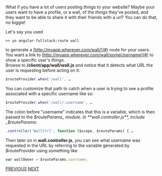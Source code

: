 What if you have a lot of users posting _things_ to your website? Maybe your users want to have a profile, or a wall, of the _things_ they've posted, and they want to be able to share it with their friends with a url? You can do that, no biggie!

Let's say you used

```
>> yo angular-fullstack:route wall
```

to generate a [http://myapp.wherever.com/wall/](#) route for your users. You want a link to [http://myapp.wherever.com/wall/someUsername](#) to show a specific user's _things_.<br>Browse to **/client/app/wall/wall.js** and notice that it detects what URL the user is requesting before acting on it:  

```javascript
$routeProvider.when('/wall', …
```

You can customize that path to catch when a user is trying to see a profile associated with a specific username like so:  

```javascript
$routeProvider.when('/wall/:username', …
```

The colon before "username" indicates that this is a variable, which is then passed to the _$routeParams_ module. In **wall.controller.js**, include _$routeParams_:  

```javascript
.controller('WallCtrl', function ($scope, $routeParams) { …
```

Then later on in **wall.controller.js**, you can see what username was requested in the URL by referring to the variable generated by _$routeProvider_ using something like  

```javascript
var wallOwner = $routeParams.username;
```

[PREVIOUS](https://github.com/FreeCodeCamp/FreeCodeCamp/wiki/Quick-tip-keep-data-in-sync) [NEXT](https://github.com/FreeCodeCamp/FreeCodeCamp/wiki/More-useful-APIs)
